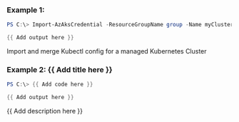 ### Example 1:
```powershell
PS C:\> Import-AzAksCredential -ResourceGroupName group -Name myCluster

{{ Add output here }}
```

Import and merge Kubectl config for a managed Kubernetes Cluster

### Example 2: {{ Add title here }}
```powershell
PS C:\> {{ Add code here }}

{{ Add output here }}
```

{{ Add description here }}

